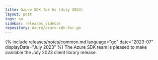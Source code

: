 ```yaml
---
title: Azure SDK for Go (July 2023)
layout: post
tags: go
sidebar: releases_sidebar
repository: Azure/azure-sdk-for-go
---
```

{% include releases/notes/common.md language="go" date="2023-07" displayDate="July 2023" %}
The Azure SDK team is pleased to make available the July 2023 client library release.